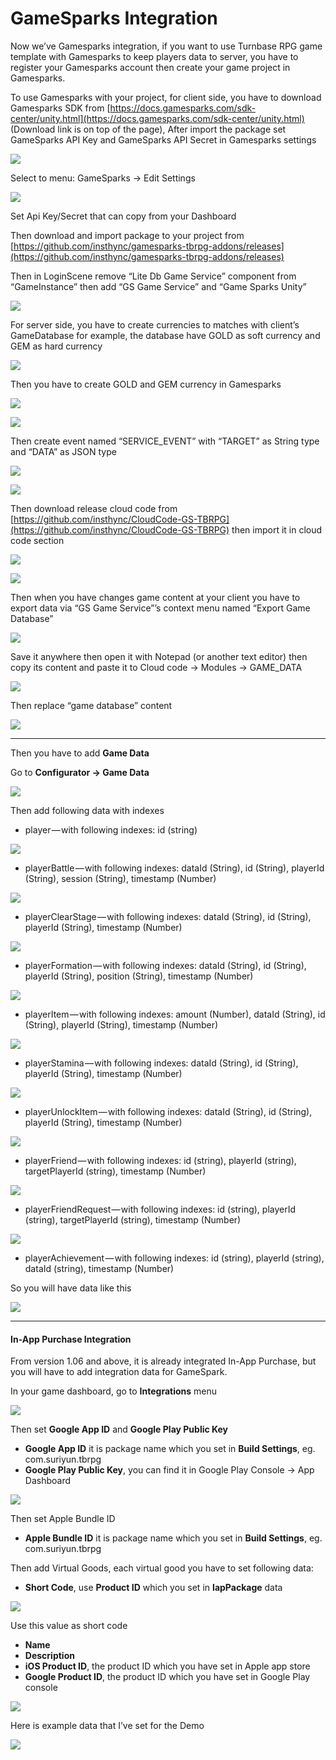 # GameSparks Integration

Now we’ve Gamesparks integration, if you want to use Turnbase RPG game template with Gamesparks to keep players data to server, you have to register your Gamesparks account then create your game project in Gamesparks.

To use Gamesparks with your project, for client side, you have to download Gamesparks SDK from [https://docs.gamesparks.com/sdk-center/unity.html](https://docs.gamesparks.com/sdk-center/unity.html) (Download link is on top of the page), After import the package set GameSparks API Key and GameSparks API Secret in Gamesparks settings

![](../images/1OKB3lFNECmR-iWU1BINmBg.png)

Select to menu: GameSparks -> Edit Settings

![](../images/1aspWcHIekkLvXR8J5ggIGw.png)

Set Api Key/Secret that can copy from your Dashboard

Then download and import package to your project from [https://github.com/insthync/gamesparks-tbrpg-addons/releases](https://github.com/insthync/gamesparks-tbrpg-addons/releases)

Then in LoginScene remove “Lite Db Game Service” component from “GameInstance” then add “GS Game Service” and “Game Sparks Unity”

![](../images/1c1r9J9uGluqqJf5im-qx3w.png)

For server side, you have to create currencies to matches with client’s GameDatabase for example, the database have GOLD as soft currency and GEM as hard currency

![](../images/1xJwia2zLfTYiPshB3wfBcg.png)

Then you have to create GOLD and GEM currency in Gamesparks

![](../images/1qaWNaVLPZ93JHyjzfcsUiw.png)

![](../images/14S7V2r_Y0LqdjJVuTg8Aow.png)

Then create event named “SERVICE\_EVENT” with “TARGET” as String type and “DATA” as JSON type

![](../images/1aPzBBARrAnB5eAWtWPhGNg.png)

![](../images/1pfuI1_tFRTs3yvWql0rS-w.png)

Then download release cloud code from [https://github.com/insthync/CloudCode-GS-TBRPG](https://github.com/insthync/CloudCode-GS-TBRPG) then import it in cloud code section

![](../images/1zgSdwj4iNtzslq7War3fqQ.png)

![](../images/1y65Tl2HnqRzicdceXyQ8Pw.png)

Then when you have changes game content at your client you have to export data via “GS Game Service”’s context menu named “Export Game Database”

![](../images/1mD0G25nJmVzOTsatupDJ0A.png)

Save it anywhere then open it with Notepad (or another text editor) then copy its content and paste it to Cloud code -> Modules -> GAME\_DATA

![](../images/18UaG2FITAPjAK1MfLB7t8Q.png)

Then replace “game database” content

![](../images/1mX5OUwBbAHWyRchOchzawQ.png)

* * *

Then you have to add **Game Data**

Go to **Configurator -> Game Data**

![](../images/1bM-zFVBsAfaPvZ5a7QZOTg.png)

Then add following data with indexes

*   player — with following indexes: id (string)

![](../images/18I2qGpy3G4miPgSohWcIqA.png)

*   playerBattle — with following indexes: dataId (String), id (String), playerId (String), session (String), timestamp (Number)

![](../images/17_3j_1mDNXHjUhXqSiFk4g.png)

*   playerClearStage — with following indexes: dataId (String), id (String), playerId (String), timestamp (Number)

![](../images/1W8OMn7x8zCkAYWq4KOBKeg.png)

*   playerFormation — with following indexes: dataId (String), id (String), playerId (String), position (String), timestamp (Number)

![](../images/1MOEElweU1Ua-oBKzt79wAg.png)

*   playerItem — with following indexes: amount (Number), dataId (String), id (String), playerId (String), timestamp (Number)

![](../images/16xf6Q-juOUB9k658_EeP3Q.png)

*   playerStamina — with following indexes: dataId (String), id (String), playerId (String), timestamp (Number)

![](../images/1jOsK8zmHtq817ZHqA0I12g.png)

*   playerUnlockItem — with following indexes: dataId (String), id (String), playerId (String), timestamp (Number)

![](../images/1uL9DE1tIHgEGw6IMSlfnIA.png)

*   playerFriend — with following indexes: id (string), playerId (string), targetPlayerId (string), timestamp (Number)

![](../images/1jufcGpoPUNbih9bAgYZJYg.png)

*   playerFriendRequest — with following indexes: id (string), playerId (string), targetPlayerId (string), timestamp (Number)

![](../images/1_8PwbRb14lJLdSN1Dz2L2g.png)

*   playerAchievement — with following indexes: id (string), playerId (string), dataId (string), timestamp (Number)

So you will have data like this

![](../images/1OvbAq2ZULhuS6nlAHBI9NQ.png)

* * *

#### In-App Purchase Integration

From version 1.06 and above, it is already integrated In-App Purchase, but you will have to add integration data for GameSpark.

In your game dashboard, go to **Integrations** menu

![](../images/1Uxnq9vlEhjrPwGb5elxtMA.png)

Then set **Google App ID** and **Google Play Public Key**

*   **Google App ID** it is package name which you set in **Build Settings**, eg. com.suriyun.tbrpg
*   **Google Play Public Key**, you can find it in Google Play Console → App Dashboard

![](../images/1ooelIZmREB6ROdMqf8rGTQ.jpeg.png)

Then set Apple Bundle ID

*   **Apple Bundle ID** it is package name which you set in **Build Settings**, eg. com.suriyun.tbrpg

Then add Virtual Goods, each virtual good you have to set following data:

*   **Short Code**, use **Product ID** which you set in **IapPackage** data

![](../images/1albs5nbGbd6kBUVE5EP10w.png)

Use this value as short code

*   **Name**
*   **Description**
*   **iOS Product ID**, the product ID which you have set in Apple app store
*   **Google Product ID**, the product ID which you have set in Google Play console

![](../images/1zZ-pTCNaksqLaPYWehhRzw.png)

Here is example data that I’ve set for the Demo

![](../images/113J5cObaojge721QeUw_xA.png)